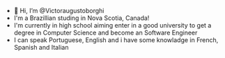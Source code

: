 - 👋 Hi, I’m @Victoraugustoborghi
- I'm a Brazillian studing in Nova Scotia, Canada!
- I'm currently in high school aiming enter in a good university to get a degree in Computer Science and become an Software Engineer
- I can speak Portuguese, English and i have some knowladge in French, Spanish and Italian 
